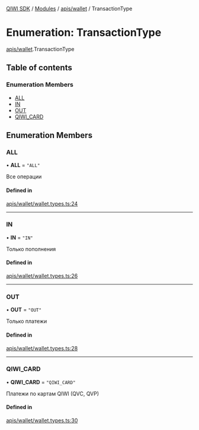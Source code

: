[QIWI SDK](../README.md) / [Modules](../modules.md) / [apis/wallet](../modules/apis_wallet.md) / TransactionType

# Enumeration: TransactionType

[apis/wallet](../modules/apis_wallet.md).TransactionType

## Table of contents

### Enumeration Members

- [ALL](apis_wallet.TransactionType.md#all)
- [IN](apis_wallet.TransactionType.md#in)
- [OUT](apis_wallet.TransactionType.md#out)
- [QIWI\_CARD](apis_wallet.TransactionType.md#qiwi_card)

## Enumeration Members

### ALL

• **ALL** = ``"ALL"``

Все операции

#### Defined in

[apis/wallet/wallet.types.ts:24](https://github.com/AlexXanderGrib/node-qiwi-sdk/blob/bc0e99e/src/apis/wallet/wallet.types.ts#L24)

___

### IN

• **IN** = ``"IN"``

Только пополнения

#### Defined in

[apis/wallet/wallet.types.ts:26](https://github.com/AlexXanderGrib/node-qiwi-sdk/blob/bc0e99e/src/apis/wallet/wallet.types.ts#L26)

___

### OUT

• **OUT** = ``"OUT"``

Только платежи

#### Defined in

[apis/wallet/wallet.types.ts:28](https://github.com/AlexXanderGrib/node-qiwi-sdk/blob/bc0e99e/src/apis/wallet/wallet.types.ts#L28)

___

### QIWI\_CARD

• **QIWI\_CARD** = ``"QIWI_CARD"``

Платежи по картам QIWI (QVC, QVP)

#### Defined in

[apis/wallet/wallet.types.ts:30](https://github.com/AlexXanderGrib/node-qiwi-sdk/blob/bc0e99e/src/apis/wallet/wallet.types.ts#L30)
